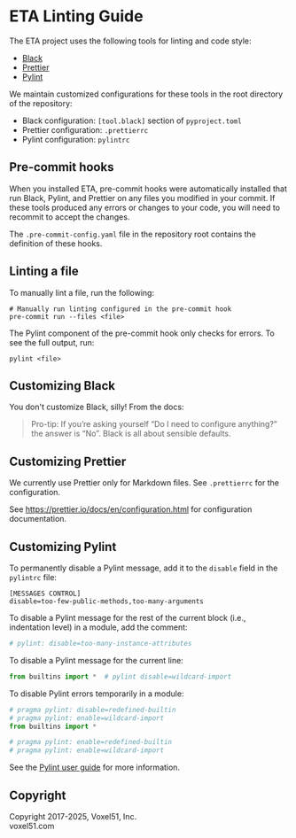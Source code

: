 # ETA Linting Guide

The ETA project uses the following tools for linting and code style:

-   [Black](https://github.com/psf/black)
-   [Prettier](https://prettier.io)
-   [Pylint](https://www.pylint.org)

We maintain customized configurations for these tools in the root directory of
the repository:

-   Black configuration: `[tool.black]` section of `pyproject.toml`
-   Prettier configuration: `.prettierrc`
-   Pylint configuration: `pylintrc`

## Pre-commit hooks

When you installed ETA, pre-commit hooks were automatically installed that run
Black, Pylint, and Prettier on any files you modified in your commit. If these
tools produced any errors or changes to your code, you will need to recommit to
accept the changes.

The `.pre-commit-config.yaml` file in the repository root contains the
definition of these hooks.

## Linting a file

To manually lint a file, run the following:

```shell
# Manually run linting configured in the pre-commit hook
pre-commit run --files <file>
```

The Pylint component of the pre-commit hook only checks for errors. To see the
full output, run:

```shell
pylint <file>
```

## Customizing Black

You don't customize Black, silly! From the docs:

> Pro-tip: If you’re asking yourself “Do I need to configure anything?” the
> answer is “No”. Black is all about sensible defaults.

## Customizing Prettier

We currently use Prettier only for Markdown files. See `.prettierrc` for the
configuration.

See https://prettier.io/docs/en/configuration.html for configuration
documentation.

## Customizing Pylint

To permanently disable a Pylint message, add it to the `disable` field in the
`pylintrc` file:

```shell
[MESSAGES CONTROL]
disable=too-few-public-methods,too-many-arguments
```

To disable a Pylint message for the rest of the current block (i.e.,
indentation level) in a module, add the comment:

```py
# pylint: disable=too-many-instance-attributes
```

To disable a Pylint message for the current line:

```py
from builtins import *  # pylint disable=wildcard-import
```

To disable Pylint errors temporarily in a module:

```py
# pragma pylint: disable=redefined-builtin
# pragma pylint: enable=wildcard-import
from builtins import *

# pragma pylint: enable=redefined-builtin
# pragma pylint: enable=wildcard-import
```

See the [Pylint user guide](https://pylint.readthedocs.io/en/latest/) for more
information.

## Copyright

Copyright 2017-2025, Voxel51, Inc.<br> voxel51.com
